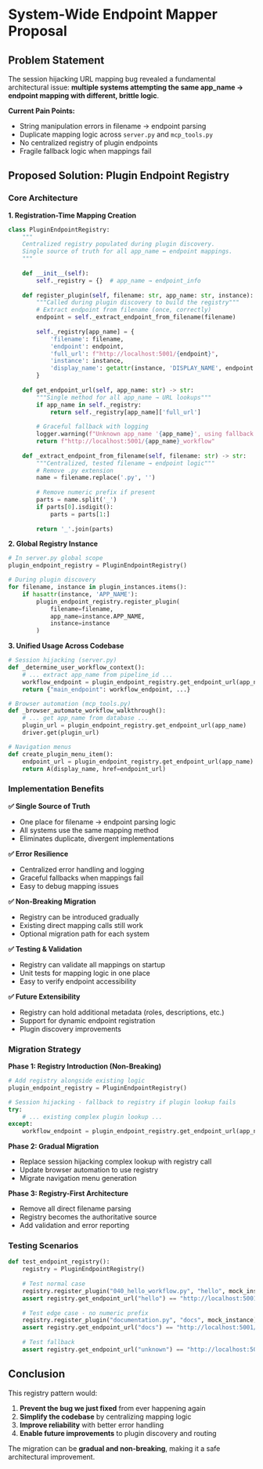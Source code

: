 # System-Wide Endpoint Mapper Proposal

## **Problem Statement**

The session hijacking URL mapping bug revealed a fundamental architectural issue: **multiple systems attempting the same app_name → endpoint mapping with different, brittle logic**.

**Current Pain Points:**
- String manipulation errors in filename → endpoint parsing
- Duplicate mapping logic across `server.py` and `mcp_tools.py`
- No centralized registry of plugin endpoints
- Fragile fallback logic when mappings fail

## **Proposed Solution: Plugin Endpoint Registry**

### **Core Architecture**

**1. Registration-Time Mapping Creation**
```python
class PluginEndpointRegistry:
    """
    Centralized registry populated during plugin discovery.
    Single source of truth for all app_name ↔ endpoint mappings.
    """
    
    def __init__(self):
        self._registry = {}  # app_name → endpoint_info
        
    def register_plugin(self, filename: str, app_name: str, instance):
        """Called during plugin discovery to build the registry"""
        # Extract endpoint from filename (once, correctly)
        endpoint = self._extract_endpoint_from_filename(filename)
        
        self._registry[app_name] = {
            'filename': filename,
            'endpoint': endpoint,
            'full_url': f"http://localhost:5001/{endpoint}",
            'instance': instance,
            'display_name': getattr(instance, 'DISPLAY_NAME', endpoint.title())
        }
    
    def get_endpoint_url(self, app_name: str) -> str:
        """Single method for all app_name → URL lookups"""
        if app_name in self._registry:
            return self._registry[app_name]['full_url']
        
        # Graceful fallback with logging
        logger.warning(f"Unknown app_name '{app_name}', using fallback mapping")
        return f"http://localhost:5001/{app_name}_workflow"
    
    def _extract_endpoint_from_filename(self, filename: str) -> str:
        """Centralized, tested filename → endpoint logic"""
        # Remove .py extension
        name = filename.replace('.py', '')
        
        # Remove numeric prefix if present
        parts = name.split('_')
        if parts[0].isdigit():
            parts = parts[1:]
            
        return '_'.join(parts)
```

**2. Global Registry Instance**
```python
# In server.py global scope
plugin_endpoint_registry = PluginEndpointRegistry()

# During plugin discovery
for filename, instance in plugin_instances.items():
    if hasattr(instance, 'APP_NAME'):
        plugin_endpoint_registry.register_plugin(
            filename=filename,
            app_name=instance.APP_NAME,
            instance=instance
        )
```

**3. Unified Usage Across Codebase**
```python
# Session hijacking (server.py)
def _determine_user_workflow_context():
    # ... extract app_name from pipeline_id ...
    workflow_endpoint = plugin_endpoint_registry.get_endpoint_url(app_name)
    return {"main_endpoint": workflow_endpoint, ...}

# Browser automation (mcp_tools.py)  
def _browser_automate_workflow_walkthrough():
    # ... get app_name from database ...
    plugin_url = plugin_endpoint_registry.get_endpoint_url(app_name)
    driver.get(plugin_url)

# Navigation menus
def create_plugin_menu_item():
    endpoint_url = plugin_endpoint_registry.get_endpoint_url(app_name)
    return A(display_name, href=endpoint_url)
```

### **Implementation Benefits**

**✅ Single Source of Truth**
- One place for filename → endpoint parsing logic
- All systems use the same mapping method
- Eliminates duplicate, divergent implementations

**✅ Error Resilience**  
- Centralized error handling and logging
- Graceful fallbacks when mappings fail
- Easy to debug mapping issues

**✅ Non-Breaking Migration**
- Registry can be introduced gradually
- Existing direct mapping calls still work
- Optional migration path for each system

**✅ Testing & Validation**
- Registry can validate all mappings on startup
- Unit tests for mapping logic in one place
- Easy to verify endpoint accessibility

**✅ Future Extensibility**
- Registry can hold additional metadata (roles, descriptions, etc.)
- Support for dynamic endpoint registration
- Plugin discovery improvements

### **Migration Strategy**

**Phase 1: Registry Introduction (Non-Breaking)**
```python
# Add registry alongside existing logic
plugin_endpoint_registry = PluginEndpointRegistry()

# Session hijacking - fallback to registry if plugin lookup fails
try:
    # ... existing complex plugin lookup ...
except:
    workflow_endpoint = plugin_endpoint_registry.get_endpoint_url(app_name)
```

**Phase 2: Gradual Migration**
- Replace session hijacking complex lookup with registry call
- Update browser automation to use registry
- Migrate navigation menu generation

**Phase 3: Registry-First Architecture**
- Remove all direct filename parsing
- Registry becomes the authoritative source
- Add validation and error reporting

### **Testing Scenarios**

```python
def test_endpoint_registry():
    registry = PluginEndpointRegistry()
    
    # Test normal case
    registry.register_plugin("040_hello_workflow.py", "hello", mock_instance)
    assert registry.get_endpoint_url("hello") == "http://localhost:5001/hello_workflow"
    
    # Test edge case - no numeric prefix
    registry.register_plugin("documentation.py", "docs", mock_instance)  
    assert registry.get_endpoint_url("docs") == "http://localhost:5001/documentation"
    
    # Test fallback
    assert registry.get_endpoint_url("unknown") == "http://localhost:5001/unknown_workflow"
```

## **Conclusion**

This registry pattern would:
1. **Prevent the bug we just fixed** from ever happening again
2. **Simplify the codebase** by centralizing mapping logic  
3. **Improve reliability** with better error handling
4. **Enable future improvements** to plugin discovery and routing

The migration can be **gradual and non-breaking**, making it a safe architectural improvement. 